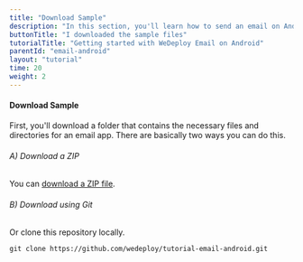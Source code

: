 ```yaml
---
title: "Download Sample"
description: "In this section, you'll learn how to send an email on Android using the WeDeploy API Client."
buttonTitle: "I downloaded the sample files"
tutorialTitle: "Getting started with WeDeploy Email on Android"
parentId: "email-android"
layout: "tutorial"
time: 20
weight: 2
---
```


#### Download Sample

First, you'll download a folder that contains the necessary files and directories for an email app. There are basically two ways you can do this.

###### A) Download a ZIP

You can [download a ZIP file](https://github.com/wedeploy/tutorial-email-android/archive/master.zip).

###### B) Download using Git

Or clone this repository locally.

```xml
git clone https://github.com/wedeploy/tutorial-email-android.git
```
